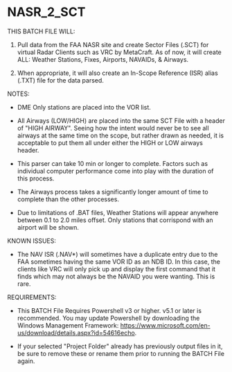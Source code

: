 # NASR_2_SCT
THIS BATCH FILE WILL:

1) Pull data from the FAA NASR site and create Sector
   Files (.SCT) for virtual Radar Clients such as
   VRC by MetaCraft. As of now, it will create ALL: Weather Stations, Fixes, Airports, NAVAIDs, & Airways.

2) When appropriate, it will also create an In-Scope
   Reference (ISR) alias (.TXT) file for the data parsed.


NOTES:

 - DME Only stations are placed into the VOR list.

 - All Airways (LOW/HIGH) are placed into the same
   SCT File with a header of "HIGH AIRWAY".
   Seeing how the intent would never be to
   see all airways at the same time on the scope, but
   rather drawn as needed, it is acceptable to put
   them all under either the HIGH or LOW airways header.

 - This parser can take 10 min or longer to complete.
   Factors such as individual computer performance
   come into play with the duration of this process.

 - The Airways process takes a significantly longer
   amount of time to complete than the other processes.

 - Due to limitations of .BAT files, Weather Stations will appear
   anywhere between 0.1 to 2.0 miles offset. Only stations that corrispond with an airport will be shown.


KNOWN ISSUES:

 - The NAV ISR (.NAV*) will sometimes have a duplicate entry
   due to the FAA sometimes having the same VOR ID as an NDB ID.
   In this case, the clients like VRC will only pick up and
   display the first command that it finds which may not always be
   the NAVAID you were wanting. This is rare.


REQUIREMENTS:

 - This BATCH File Requires Powershell v3 or higher. v5.1 or later is recommended.
   You may update Powershell by downloading the Windows Management Framework:
   https://www.microsoft.com/en-us/download/details.aspx?id=54616echo.

 - If your selected "Project Folder" already has previously
   output files in it, be sure to remove these or rename
   them prior to running the BATCH File again.

